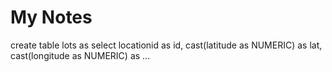 ﻿# My Notes

create table lots as select locationid as id, cast(latitude as NUMERIC) as lat, cast(longitude as NUMERIC) as ...
